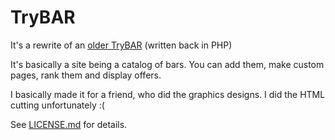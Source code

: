 TryBAR
======

It's a rewrite of an [older TryBAR](https://github.com/piotrmaslanka/old-trybar) (written back in PHP)

It's basically a site being a catalog of bars. You can add them, make custom pages, rank them and display offers.

I basically made it for a friend, who did the graphics designs. I did the HTML cutting unfortunately :(

See [LICENSE.md](LICENSE.md) for details.
